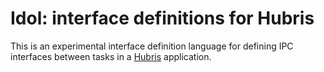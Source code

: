 # Idol: interface definitions for Hubris

This is an experimental interface definition language for defining IPC
interfaces between tasks in a [Hubris] application.

[Hubris]: https://hubris.oxide.computer/
